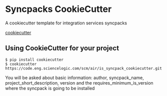 Syncpacks CookieCutter
========================

A cookiecutter template for integration services syncpacks

[cookiecutter](https://github.com/audreyr/cookiecutter)

Using CookieCutter for your project
-----------------------------------

    $ pip install cookiecutter
    $ cookiecutter https://code.eng.sciencelogic.com/scm/air/is_syncpack_cookiecutter.git

You will be asked about basic information:
	author, syncpack_name, project_short_description, version and the requires_minimum_is_version where the syncpack is going to be installed
